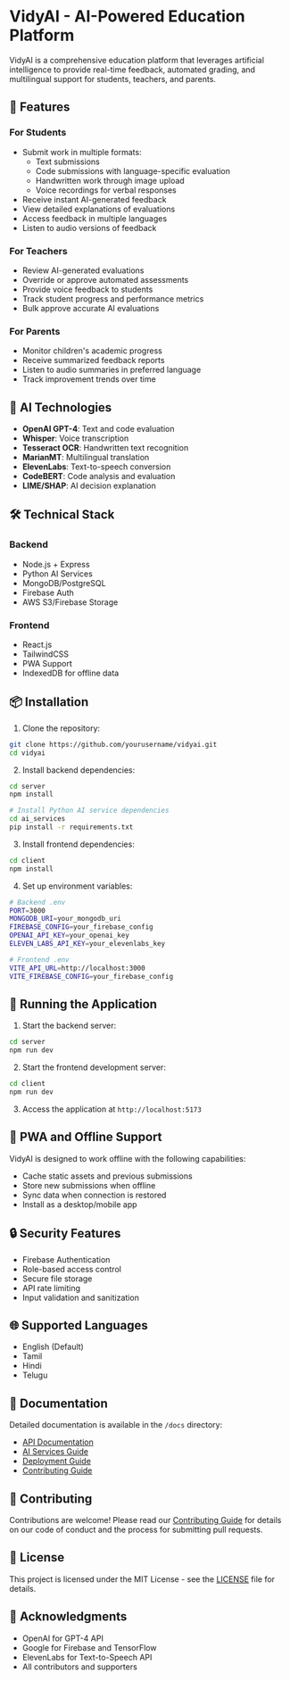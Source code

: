 # VidyAI - AI-Powered Education Platform

VidyAI is a comprehensive education platform that leverages artificial intelligence to provide real-time feedback, automated grading, and multilingual support for students, teachers, and parents.

## 🌟 Features

### For Students
- Submit work in multiple formats:
  - Text submissions
  - Code submissions with language-specific evaluation
  - Handwritten work through image upload
  - Voice recordings for verbal responses
- Receive instant AI-generated feedback
- View detailed explanations of evaluations
- Access feedback in multiple languages
- Listen to audio versions of feedback

### For Teachers
- Review AI-generated evaluations
- Override or approve automated assessments
- Provide voice feedback to students
- Track student progress and performance metrics
- Bulk approve accurate AI evaluations

### For Parents
- Monitor children's academic progress
- Receive summarized feedback reports
- Listen to audio summaries in preferred language
- Track improvement trends over time

## 🤖 AI Technologies

- **OpenAI GPT-4**: Text and code evaluation
- **Whisper**: Voice transcription
- **Tesseract OCR**: Handwritten text recognition
- **MarianMT**: Multilingual translation
- **ElevenLabs**: Text-to-speech conversion
- **CodeBERT**: Code analysis and evaluation
- **LIME/SHAP**: AI decision explanation

## 🛠️ Technical Stack

### Backend
- Node.js + Express
- Python AI Services
- MongoDB/PostgreSQL
- Firebase Auth
- AWS S3/Firebase Storage

### Frontend
- React.js
- TailwindCSS
- PWA Support
- IndexedDB for offline data

## 📦 Installation

1. Clone the repository:
```bash
git clone https://github.com/yourusername/vidyai.git
cd vidyai
```

2. Install backend dependencies:
```bash
cd server
npm install

# Install Python AI service dependencies
cd ai_services
pip install -r requirements.txt
```

3. Install frontend dependencies:
```bash
cd client
npm install
```

4. Set up environment variables:
```bash
# Backend .env
PORT=3000
MONGODB_URI=your_mongodb_uri
FIREBASE_CONFIG=your_firebase_config
OPENAI_API_KEY=your_openai_key
ELEVEN_LABS_API_KEY=your_elevenlabs_key

# Frontend .env
VITE_API_URL=http://localhost:3000
VITE_FIREBASE_CONFIG=your_firebase_config
```

## 🚀 Running the Application

1. Start the backend server:
```bash
cd server
npm run dev
```

2. Start the frontend development server:
```bash
cd client
npm run dev
```

3. Access the application at `http://localhost:5173`

## 📱 PWA and Offline Support

VidyAI is designed to work offline with the following capabilities:
- Cache static assets and previous submissions
- Store new submissions when offline
- Sync data when connection is restored
- Install as a desktop/mobile app

## 🔒 Security Features

- Firebase Authentication
- Role-based access control
- Secure file storage
- API rate limiting
- Input validation and sanitization

## 🌐 Supported Languages

- English (Default)
- Tamil
- Hindi
- Telugu

## 📖 Documentation

Detailed documentation is available in the `/docs` directory:
- [API Documentation](docs/api.md)
- [AI Services Guide](docs/ai-services.md)
- [Deployment Guide](docs/deployment.md)
- [Contributing Guide](docs/contributing.md)

## 🤝 Contributing

Contributions are welcome! Please read our [Contributing Guide](docs/contributing.md) for details on our code of conduct and the process for submitting pull requests.

## 📄 License

This project is licensed under the MIT License - see the [LICENSE](LICENSE) file for details.

## 🙏 Acknowledgments

- OpenAI for GPT-4 API
- Google for Firebase and TensorFlow
- ElevenLabs for Text-to-Speech API
- All contributors and supporters